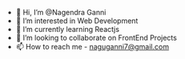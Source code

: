 - 👋 Hi, I’m @Nagendra Ganni
- 👀 I’m interested in Web Development
- 🌱 I’m currently learning Reactjs
- 💞️ I’m looking to collaborate on FrontEnd Projects
- 📫 How to reach me - naguganni7@gmail.com 
